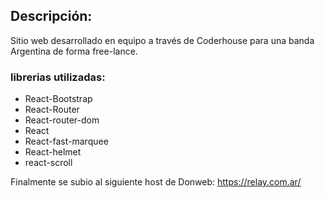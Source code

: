 ## Descripción:

Sitio web desarrollado en equipo a través de Coderhouse para una banda Argentina de forma free-lance.

### librerias utilizadas:

- React-Bootstrap
- React-Router
- React-router-dom
- React
- React-fast-marquee
- React-helmet
- react-scroll

Finalmente se subio al siguiente host de Donweb: https://relay.com.ar/
